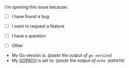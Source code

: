 I'm opening this issue because:

- [ ] I have found a bug
- [ ] I want to request a feature
- [ ] I have a question
- [ ] Other


- My Go version is: _(paste the output of `go version`)_
- My [GOPATH](https://github.com/golang/go/wiki/GOPATH) is set to: _(paste the output of `echo $GOPATH`)_

